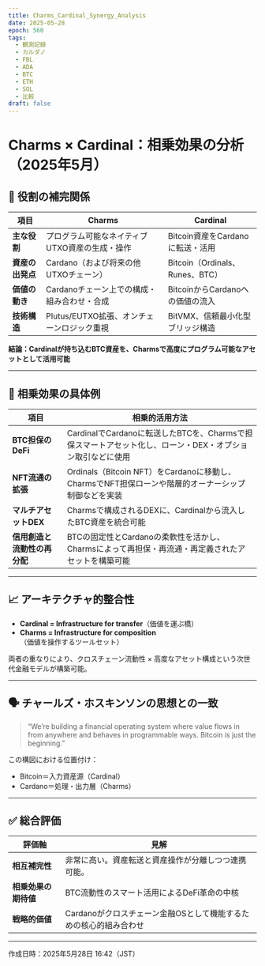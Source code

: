 ```yaml
---
title: Charms_Cardinal_Synergy_Analysis
date: 2025-05-28
epoch: 560
tags:
  - 観測記録
  - カルダノ
  - FBL
  - ADA
  - BTC
  - ETH
  - SOL
  - 比較
draft: false
---
```


# Charms × Cardinal：相乗効果の分析（2025年5月）

## 🔁 役割の補完関係

| 項目 | Charms | Cardinal |
|------|--------|----------|
| **主な役割** | プログラム可能なネイティブUTXO資産の生成・操作 | Bitcoin資産をCardanoに転送・活用 |
| **資産の出発点** | Cardano（および将来の他UTXOチェーン） | Bitcoin（Ordinals、Runes、BTC） |
| **価値の動き** | Cardanoチェーン上での構成・組み合わせ・合成 | BitcoinからCardanoへの価値の流入 |
| **技術構造** | Plutus/EUTXO拡張、オンチェーンロジック重視 | BitVMX、信頼最小化型ブリッジ構造 |

**結論：Cardinalが持ち込むBTC資産を、Charmsで高度にプログラム可能なアセットとして活用可能**

---

## 🔗 相乗効果の具体例

| 項目 | 相乗的活用方法 |
|------|----------------|
| **BTC担保のDeFi** | CardinalでCardanoに転送したBTCを、Charmsで担保スマートアセット化し、ローン・DEX・オプション取引などに使用 |
| **NFT流通の拡張** | Ordinals（Bitcoin NFT）をCardanoに移動し、CharmsでNFT担保ローンや階層的オーナーシップ制御などを実装 |
| **マルチアセットDEX** | Charmsで構成されるDEXに、Cardinalから流入したBTC資産を統合可能 |
| **信用創造と流動性の再分配** | BTCの固定性とCardanoの柔軟性を活かし、Charmsによって再担保・再流通・再定義されたアセットを構築可能 |

---

## 📈 アーキテクチャ的整合性

- **Cardinal = Infrastructure for transfer**（価値を運ぶ橋）
- **Charms = Infrastructure for composition**（価値を操作するツールセット）

両者の重なりにより、クロスチェーン流動性 × 高度なアセット構成という次世代金融モデルが構築可能。

---

## 🗣 チャールズ・ホスキンソンの思想との一致

> “We’re building a financial operating system where value flows in from anywhere and behaves in programmable ways. Bitcoin is just the beginning.”

この構図における位置付け：

- Bitcoin＝入力資産源（Cardinal）
- Cardano＝処理・出力層（Charms）

---

## ✅ 総合評価

| 評価軸 | 見解 |
|--------|------|
| **相互補完性** | 非常に高い。資産転送と資産操作が分離しつつ連携可能。 |
| **相乗効果の期待値** | BTC流動性のスマート活用によるDeFi革命の中核 |
| **戦略的価値** | Cardanoがクロスチェーン金融OSとして機能するための核心的組み合わせ |

---

作成日時：2025年5月28日 16:42（JST）

